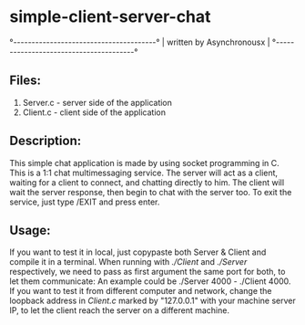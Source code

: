 # simple-client-server-chat

°---------------------------------------°
|      written by Asynchronousx         |
°---------------------------------------°

Files:
--------
1. Server.c - server side of the application
2. Client.c - client side of the application

Description:
--------
This simple chat application is made by using socket programming in C.
This is a 1:1 chat multimessaging service. The server will act as a client, 
waiting for a client to connect, and chatting directly to him. 
The client will wait the server response, then begin to chat with the server too.
To exit the service, just type /EXIT and press enter.

Usage:
--------
If you want to test it in local, just copypaste both Server & Client and compile it
in a terminal.
When running with *./Client* and *./Server* respectively, we need to pass as first argument 
the same port for both, to let them communicate: 
An example could be ./Server 4000 - ./Client 4000.
If you want to test it from different computer and network, change the loopback address 
in _Client.c_ marked by "127.0.0.1" with your machine server IP, to let the client 
reach the server on a different machine.

